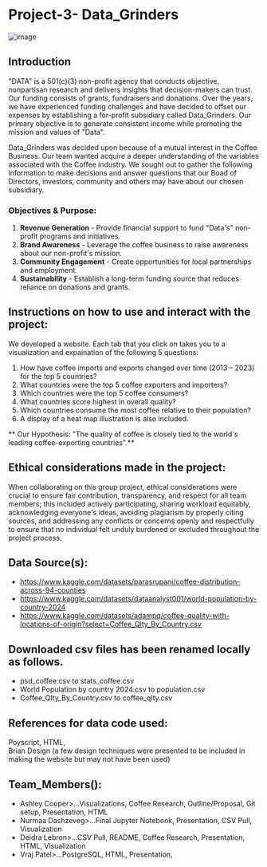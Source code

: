 # Project-3- Data_Grinders 

![image](https://github.com/user-attachments/assets/6967eefc-5254-4766-bba0-8a8b992fb5d4)

## Introduction
"DATA" is a 501(c)(3) non-profit agency that conducts objective, nonpartisan research and delivers insights that decision-makers can trust. Our funding consists of grants, fundraisers and donations. Over the years, we have experienced funding challenges and have decided to offset our expenses by establishing a for-profit subsidiary called Data_Grinders. Our primary objective is to generate consistent income while promoting the mission and values of "Data".  

Data_Grinders was decided upon because of a mutual interest in the Coffee Business. Our team wanted acquire a deeper understanding of the variables associated with the Coffee industry. We sought out to gather the following information to make decisions and answer questions that our Boad of Directors, investors, community and others may have about our chosen subsidiary.

### **Objectives & Purpose:**
1. **Revenue Generation** - Provide financial support to fund "Data's" non-profit programs and initiatives.  
2. **Brand Awareness** - Leverage the coffee business to raise awareness about our non-profit's mission.  
3. **Community Engagement** - Create opportunities for local partnerships and employment.  
4. **Sustainability** - Establish a long-term funding source that reduces reliance on donations and grants.

## Instructions on how to use and interact with the project:
We developed a website. Each tab that you click on takes you to a visualization and expaination of the following 5 questions:
1. How have coffee imports and exports changed over time (2013 – 2023) for the top 5 countries?
2. What countries were the top 5 coffee exporters and importers?
3. Which countries were the top 5 coffee consumers?
4. What countries score highest in overall quality?
5. Which countries consume the most coffee relative to their population?
6. A display of a heat map illustration is also included.
   
  ** Our Hypothesis: "The quality of coffee is closely tied to the world's leading coffee-exporting countries".**

## Ethical considerations made in the project:
When collaborating on this group project, ethical considerations were crucial to ensure fair contribution, transparency, and respect for all team members; this included actively participating, sharing workload equitably, acknowledging everyone's ideas, avoiding plagiarism by properly citing sources, and addressing any conflicts or concerns openly and respectfully to ensure that no individual felt unduly burdened or excluded throughout the project process. 

## Data Source(s):
- https://www.kaggle.com/datasets/parasrupani/coffee-distribution-across-94-counties
- https://www.kaggle.com/datasets/dataanalyst001/world-population-by-country-2024
- https://www.kaggle.com/datasets/adampq/coffee-quality-with-locations-of-origin?select=Coffee_Qlty_By_Country.csv

## Downloaded csv files has been renamed locally as follows. 

- psd_coffee.csv to stats_coffee.csv
- World Population by country 2024.csv to population.csv
- Coffee_Qlty_By_Country.csv to coffee_qlty.csv

## References for data code used:
Poyscript, 
HTML,  
Brian Design (a few design techniques were presented to be included in making the website but may not have been used)

## Team_Members():
- Ashley Cooper>...Visualizations, Coffee Research, Outline/Proposal, Git setup, Presentation, HTML
- Nurmaa Dashzeveg>...Final Jupyter Notebook, Presentation, CSV Pull, Visualization
- Deidra Lebron>...CSV Pull, README, Coffee Research, Presentation, HTML, Visualization
- Vraj Patel>...PostgreSQL, HTML, Presentation, 

